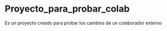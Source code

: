 # Proyecto_para_probar_colab
Es un proyecto creado para probar los cambios de un colaborador externo
